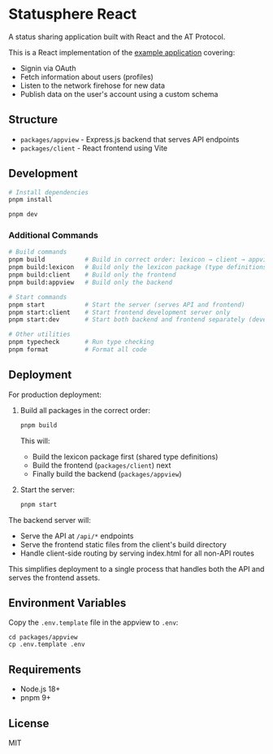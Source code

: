 # Statusphere React

A status sharing application built with React and the AT Protocol.

This is a React implementation of the [example application](https://atproto.com/guides/applications) covering:

- Signin via OAuth
- Fetch information about users (profiles)
- Listen to the network firehose for new data
- Publish data on the user's account using a custom schema

## Structure

- `packages/appview` - Express.js backend that serves API endpoints
- `packages/client` - React frontend using Vite

## Development

```bash
# Install dependencies
pnpm install

pnpm dev
```

### Additional Commands

```bash
# Build commands
pnpm build           # Build in correct order: lexicon → client → appview
pnpm build:lexicon   # Build only the lexicon package (type definitions)
pnpm build:client    # Build only the frontend
pnpm build:appview   # Build only the backend

# Start commands
pnpm start           # Start the server (serves API and frontend)
pnpm start:client    # Start frontend development server only
pnpm start:dev       # Start both backend and frontend separately (development only)

# Other utilities
pnpm typecheck       # Run type checking
pnpm format          # Format all code
```

## Deployment

For production deployment:

1. Build all packages in the correct order:

   ```bash
   pnpm build
   ```

   This will:

   - Build the lexicon package first (shared type definitions)
   - Build the frontend (`packages/client`) next
   - Finally build the backend (`packages/appview`)

2. Start the server:
   ```bash
   pnpm start
   ```

The backend server will:

- Serve the API at `/api/*` endpoints
- Serve the frontend static files from the client's build directory
- Handle client-side routing by serving index.html for all non-API routes

This simplifies deployment to a single process that handles both the API and serves the frontend assets.

## Environment Variables

Copy the `.env.template` file in the appview to `.env`:

```
cd packages/appview
cp .env.template .env
```

## Requirements

- Node.js 18+
- pnpm 9+

## License

MIT
